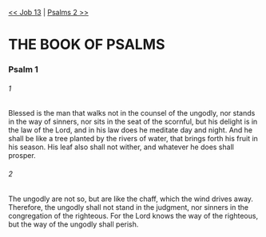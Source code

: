[<< Job 13](../Job/Job%2013.md)  |  [Psalms 2 >>](Psalms%202.md)

# THE BOOK OF PSALMS
### Psalm 1
###### 1
Blessed is the man that walks not in the counsel of the ungodly, nor stands in the way of sinners, nor sits in the seat of the scornful, but his delight is in the law of the Lord, and in his law does he meditate day and night. And he shall be like a tree planted by the rivers of water, that brings forth his fruit in his season. His leaf also shall not wither, and whatever he does shall prosper.

###### 2
The ungodly are not so, but are like the chaff, which the wind drives away. Therefore, the ungodly shall not stand in the judgment, nor sinners in the congregation of the righteous. For the Lord knows the way of the righteous, but the way of the ungodly shall perish.